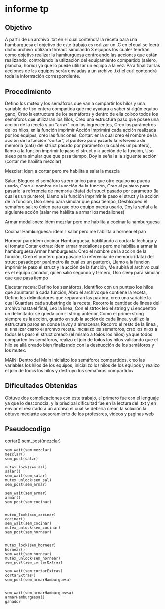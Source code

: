 <!DOCTYPE html>
<html lang="es">
<head>
    <h1>informe tp</h1>
</head>
<body>
<h2>Objetivo</h2>
<p>A partir de un archivo .txt en el cual contendrá la receta para una hamburguesa el objetivo
de este trabajo es realizar un .C en el cual se leerá dicho archivo, utilizara threads
simulando 3 equipos los cuales tendrán como objetivo realizar la hamburguesa
controlando las acciones que están realizando, controlando la utilización del
equipamiento compartido (salero, plancha, horno) ya que lo puede utilizar un equipo a la
vez. Para finalizar las acciones de los equipos serán enviadas a un archivo .txt el cual
contendrá toda la información correspondiente.</p>
<h2>Procedimiento</h2>
<p>Defino los mutex y los semáforos que van a compartir los hilos y una variable de tipo
entera compartida que me ayudara a saber si algún equipo gano, Creo la estructura de los
semáforos y dentro de ella coloco todos los semáforos que utilizaran los hilos, Creo una
estructura paso que posee una acción de la receta y un "array" con los ingredientes, Creo
los parámetros de los hilos, en la función imprimir Acción Imprimirá cada acción realizada
por los equipos, creo las funciones:
Cortar: en la cual creo el nombre de la acción de la función “cortar”, el puntero para
pasarle la referencia de memoria (data) del struct pasado por parámetro (la cual es un
puntero), llamo a la función imprimir le paso el struct y la acción de la función, Uso sleep
para simular que que pasa tiempo, Doy la señal a la siguiente acción (cortar me habilita
mezclar)</p>

<p>Mezclar: ídem a cortar pero me habilita a salar la mezcla

Salar: Bloqueo el semáforo salero único para que otro equipo no pueda usarlo, Creo el
nombre de la acción de la función, Creo el puntero para pasarle la referencia de memoria
(data) del struct pasado por parámetro (la cual es un puntero), Llamo a la función imprimir
le paso el struct y la acción de la función, Uso sleep para simular que pasa tiempo,
Desbloqueo el semáforo salero único para que otro equipo pueda usarlo, Doy la señal a la
siguiente acción (salar me habilita a armar los medallones)

Armar medallones: ídem mezclar pero me habilita a cocinar la hamburguesa

Cocinar Hamburguesa: ídem a salar pero me habilita a hornear el pan

Hornear pan: ídem cocinar Hamburguesa, habilitando a cortar la lechuga y el tomate
Cortar extras: ídem armar medallones pero me habilita a armar la hamburguesa
Armar hamburguesa: Creo el nombre de la acción de la función, Creo el puntero para
pasarle la referencia de memoria (data) del struct pasado por parámetro (la cual es un
puntero), Llamo a la función imprimir le paso el struct y la acción de la función, Me subirá
al archivo cual es el equipo ganador, quien salió segundo y tercero, Uso sleep para simular
que que pasa tiempo

Ejecutar receta: Defino los semáforos, Identifico con un puntero los hilos que apuntaran
a cada función, Abro el archivo que contiene la receta, Defino los delimitadores que
separaran las palabra, creo una variable la cual Guardara cada substring de la receta,
Recorro la cantidad de líneas del archivo hasta el final, Leo la línea, Con el strtok leo el
string y si encuentro un delimitador se queda con el string anterior, Como el primer string
siempre es la acción, guardo en sub la acción de cada línea, y utilizo la estructura pasos en
donde la voy a almacenar, Recorro el resto de la línea , al finalizar cierro el archivo receta.
Inicializo los semáforos, creo los hilos a todos les paso el struct creado (el mismo a todos
los hilos) ya que todos comparten los semáforos, realizo el join de todos los hilos
validando que el hilo se allá creado bien finalizando con la destrucción de los semáforos y
los mutex.

MAIN: Dentro del Main inicializo los semáforos compartidos, creo las variables los hilos
de los equipos, inicializo los hilos de los equipos y realizo el join de todos los hilos y
destruyo los semáforos compartidos</p>

<h2>Dificultades Obtenidas</h2>
<p>Obtuve dos complicaciones con este trabajo, el primero fue con el lenguaje ya que lo
desconocía, y la principal dificultad fue en la lectura del .txt y en enviar el resultado a un
archivo el cual se debería crear, la solución la obtuve mediante asesoramiento de los
profesores, videos y páginas web</p>

<h2>Pseudocodigo</h2>
<p>
    cortar()
    sem_post(mezclar)

    sem_wait(sem_mezclar)
    mezclar()
    sem_post(salar)

    mutex_lock(sem_sal)
    salar()
    sem_wait(sem_salar)
    mutex_unlock(sem_sal)
    sem_post(sem_armar)

    sem_wait(sem_armar)
    armar()
    sem_post(sem_cocinar)


    mutex_lock(sem_cocinar)
    cocinar()
    sem_wait(sem_cocinar)
    mutex_unlock(sem_cocinar)
    sem_post(sem_hornear)


    mutex_lock(sem_hornear)
    hornear()
    sem_wait(sem_hornear)
    mutex_unlock(sem_hornear)
    sem_post(sem_cortarExtras)

    sem_wait(sem_cortarExtras)
    cortarExtras()
    sem_post(sem_armarHamburguesa)


    sem_wait(sem_armarHamburguewsa)
    armarHamburguesa()
    ganador

</p>
</body>
</html>
